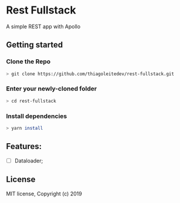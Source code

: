 # Rest Fullstack
A simple REST app with Apollo

## Getting started

### Clone the Repo

```sh
> git clone https://github.com/thiagoleitedev/rest-fullstack.git
```

### Enter your newly-cloned folder

```sh
> cd rest-fullstack
```

### Install dependencies

```sh
> yarn install
```

## Features:

- [ ] Dataloader;

## License

MIT license, Copyright (c) 2019
